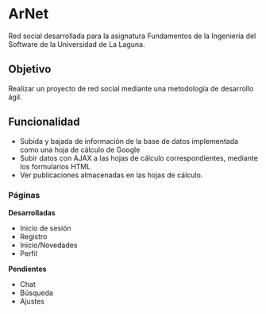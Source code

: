 # ArNet

Red social desarrollada para la asignatura Fundamentos de la Ingeniería del Software de la Universidad de La Laguna.

## Objetivo

Realizar un proyecto de red social mediante una metodología de desarrollo ágil.

## Funcionalidad

- Subida y bajada de información de la base de datos implementada como una hoja de cálculo de Google
- Subir datos con AJAX a las hojas de cálculo correspondientes, mediante los formularios HTML
- Ver publicaciones almacenadas en las hojas de cálculo.

### Páginas

**Desarrolladas**

- Inicio de sesión
- Registro
- Inicio/Novedades
- Perfil

**Pendientes**

- Chat
- Búsqueda
- Ajustes
